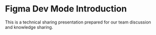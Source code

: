 # Figma Dev Mode Introduction

This is a technical sharing presentation prepared for our team discussion and knowledge sharing.